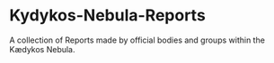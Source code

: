 # Kydykos-Nebula-Reports
 A collection of Reports made by official bodies and groups within the Kædykos Nebula.
